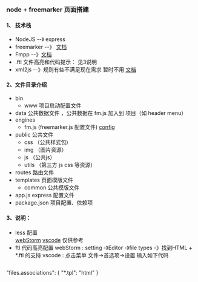 ### node + freemarker 页面搭建

#### 1、 技术栈

- NodeJS  --》 express
- freemarker --》 [文档](https://freemarker.apache.org/)
- Fmpp --》[文档](http://fmpp.sourceforge.net/configfile.html)
- .ftl 文件高亮和代码提示： 见3说明
- xml2js --》规则有些不满足现在需求 暂时不用  [文档](https://www.npmjs.com/package/xml2js)    

#### 2、文件目录介绍
- bin
    - www 项目启动配置文件
- data 公共数据文件 ，公共数据在 fm.js 加入到 项目（如 header menu）
- engines
    - fm.js (freemarker.js 配置文件) [config](http://freemarker.js.org/)
- public  公共文件
    - css （公共样式包)
    - img （图片资源）
    - js （公共js）
    - utils （第三方 js  css 等资源）
- routes 路由文件
- templates 页面模版文件
    - common 公共模版文件
- app.js express 配置文件
- package.json 项目配置、依赖项

#### 3、说明：
- less 配置  
    [webStorm](https://jingyan.baidu.com/article/295430f1cd01890c7e0050d2.html)
    [vscode](https://www.cnblogs.com/wjsy/p/9596408.html) 仅供参考
- ftl 代码高亮配置
    webStorm : setting -》Editor -》file types -》找到HTML  + *.ftl 的支持 
    vscode : 点击菜单 文件->首选项->设置 输入如下代码
    ```markdown
"files.associations": {
            "*.tpl": "html"
        }
```
